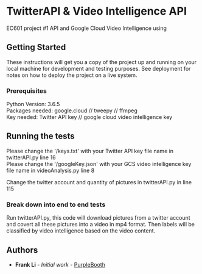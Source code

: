 # TwitterAPI & Video Intelligence API

EC601 project #1 API and Google Cloud Video Intelligence using

## Getting Started

These instructions will get you a copy of the project up and running on your local machine for development and testing purposes. See deployment for notes on how to deploy the project on a live system.

### Prerequisites

Python Version: 3.6.5		
Packages needed: google.cloud // tweepy // ffmpeg		
Key needed: Twitter API key // google cloud video intelligence key

## Running the tests

Please change the '/keys.txt' with your Twitter API key file name in twitterAPI.py line 16		
Please change the '/googleKey.json' with your GCS video intelligence key file name in videoAnalysis.py line 8		

Change the twitter account and quantity of pictures in twitterAPI.py in line 115

### Break down into end to end tests

Run twitterAPI.py, this code will download pictures from a twitter account and covert all these pictures into a video in mp4 format. Then labels will be classified by video intelligence based on the video content.

## Authors

* **Frank Li** - *Initial work* - [PurpleBooth](https://github.com/FrankLiOnLine)

